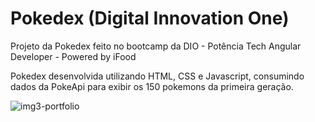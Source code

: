 # Pokedex (Digital Innovation One)

Projeto da Pokedex feito no bootcamp da DIO - Potência Tech Angular Developer - Powered by iFood

Pokedex desenvolvida utilizando HTML, CSS e Javascript, consumindo dados da PokeApi para exibir os 150 pokemons da primeira geração. 

![img3-portfolio](https://user-images.githubusercontent.com/108727812/235797030-0aff15bf-4f3a-409a-abb4-8f8560d625f6.png)
